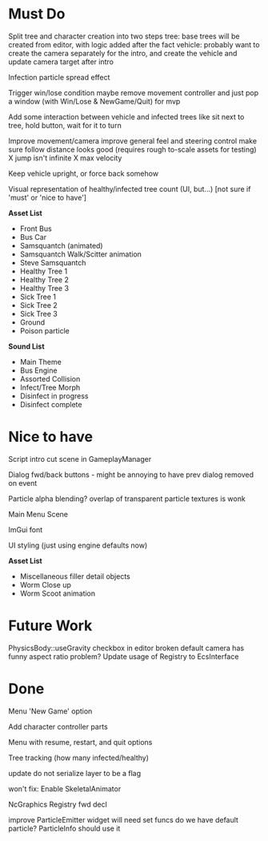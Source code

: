 
# Must Do

Split tree and character creation into two steps
  tree: base trees will be created from editor, with logic added after the fact
  vehicle: probably want to create the camera separately for the intro, and create
           the vehicle and update camera target after intro

Infection particle spread effect

Trigger win/lose condition
  maybe remove movement controller and just pop a window (with Win/Lose & NewGame/Quit) for mvp

Add some interaction between vehicle and infected trees
  like sit next to tree, hold button, wait for it to turn

Improve movement/camera
  improve general feel and steering control
  make sure follow distance looks good (requires rough to-scale assets for testing)
  X jump isn't infinite
  X max velocity

Keep vehicle upright, or force back somehow

Visual representation of healthy/infected tree count (UI, but...) [not sure if 'must' or 'nice to have']


**Asset List**

 - Front Bus
 - Bus Car
 - Samsquantch (animated)
 - Samsquantch Walk/Scitter animation
 - Steve Samsquantch
 - Healthy Tree 1
 - Healthy Tree 2
 - Healthy Tree 3
 - Sick Tree 1
 - Sick Tree 2
 - Sick Tree 3
 - Ground
 - Poison particle

**Sound List**
- Main Theme
- Bus Engine
- Assorted Collision
- Infect/Tree Morph
- Disinfect in progress
- Disinfect complete

# Nice to have
Script intro cut scene in GameplayManager

Dialog fwd/back buttons - might be annoying to have prev dialog removed on event

Particle alpha blending?
  overlap of transparent particle textures is wonk

Main Menu Scene

ImGui font

UI styling (just using engine defaults now)


**Asset List**

 - Miscellaneous filler detail objects
 - Worm Close up
 - Worm Scoot animation
  

# Future Work

PhysicsBody::useGravity checkbox in editor broken
default camera has funny aspect ratio problem?
Update usage of Registry to EcsInterface

# Done
Menu 'New Game' option

Add character controller parts

Menu with resume, restart, and quit options

Tree tracking (how many infected/healthy)

update do not serialize layer to be a flag

won't fix: Enable SkeletalAnimator

NcGraphics Registry fwd decl

improve ParticleEmitter widget
  will need set funcs
do we have default particle? ParticleInfo should use it

